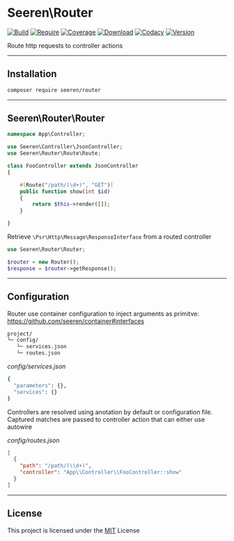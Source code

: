 # Seeren\\Router

[![Build](https://app.travis-ci.com/seeren/http.svg?branch=master)](https://app.travis-ci.com/seeren/router)
[![Require](https://poser.pugx.org/seeren/router/require/php)](https://packagist.org/packages/seeren/router)
[![Coverage](https://coveralls.io/repos/github/seeren/error/badge.svg?branch=master)](https://coveralls.io/github/seeren/router?branch=master)
[![Download](https://img.shields.io/packagist/dt/seeren/router.svg)](https://packagist.org/packages/seeren/router/stats)
[![Codacy](https://app.codacy.com/project/badge/Grade/10976d0537c3454e93242cec13bc07fb)](https://www.codacy.com/gh/seeren/router/dashboard?utm_source=github.com&utm_medium=referral&utm_content=seeren/router&utm_campaign=Badge_Grade)
[![Version](https://img.shields.io/packagist/v/seeren/router.svg)](https://packagist.org/packages/seeren/router)

Route http requests to controller actions

* * *

## Installation

```bash
composer require seeren/router
```

* * *

## Seeren\\Router\\Router

```php
namespace App\Controller;

use Seeren\Controller\JsonController;
use Seeren\Router\Route\Route;

class FooController extends JsonController
{

    #[Route("/path/(\d+)", "GET")]
    public function show(int $id)
    {
        return $this->render([]);
    }

}
```

Retrieve `\Psr\Http\Message\ResponseInterface` from a routed controller

```php
use Seeren\Router\Router;

$router = new Router();
$response = $router->getResponse();
```

* * *

## Configuration

Router use container configuration to inject arguments as primitve: <https://github.com/seeren/container#interfaces>

```bash
project/
└─ config/
   └─ services.json
   └─ routes.json
```

_config/services.json_

```bash
{
  "parameters": {},
  "services": {}
}
```

Controllers are resolved using anotation by default or configuration file. Captured matches are passed to controller action that can either use autowire

_config/routes.json_

```json
[
  {
    "path": "/path/(\\d+)",
    "controller": "App\\Controller\\FooController::show"
  }
]
```

* * *

## License

This project is licensed under the [MIT](./LICENSE) License
